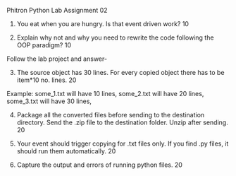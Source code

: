 Phitron Python
Lab Assignment 02

1. You eat when you are hungry. Is that event driven work?				10


2. Explain why not and why you need to rewrite the code following the OOP paradigm?													10

Follow the lab project and answer-

3. The source object has 30 lines. For every copied object there has to be item*10 no. lines. 												20

Example: 
some_1.txt will have 10 lines,
some_2.txt will have 20 lines, 
some_3.txt will have 30 lines,


4. Package all the converted files before sending to the destination directory. Send the .zip file to the destination folder. Unzip after sending.					20

5. Your event should trigger copying for .txt files only. If you find .py files, it should run them automatically.										20

6. Capture the output and errors of running python files. 				20